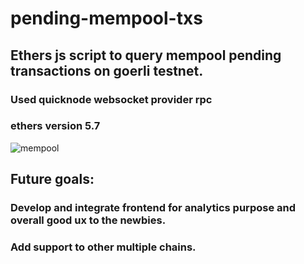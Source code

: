 ﻿# pending-mempool-txs

## Ethers js script to query mempool pending transactions on goerli testnet.

### Used quicknode websocket provider rpc
### ethers version 5.7

![mempool](https://github.com/MaheshMannava/pending-mempool-txs/assets/71592960/26008fda-846c-4b76-a637-b8afeab73bbc)

## Future goals:
### Develop and integrate frontend for analytics purpose and overall good ux to the newbies.
### Add support to other multiple chains.
